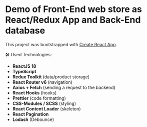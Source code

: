 # Demo of Front-End web store as React/Redux App and Back-End database

This project was bootstrapped with [Create React App](https://github.com/facebook/create-react-app).

🛠 Used Technologies:

- **ReactJS 18**
- **TypeScript**
- **Redux Toolkit** (data/product storage)
- **React Router v6** (navigation)
- **Axios + Fetch** (sending a request to the backend)
- **React Hooks** (hooks)
- **Prettier** (code formatting)
- **CSS-Modules / SCSS** (styling)
- **React Content Loader** (skeleton)
- **React Pagination**
- **Lodash** (Debounce)
